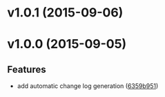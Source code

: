 # v1.0.1 (2015-09-06)


# v1.0.0 (2015-09-05)


## Features

- add automatic change log generation
  ([6359b951](https://github.com/Frikki/cli-changelog/commits/6359b951b429fca57192a84108af68150af92ba7))


